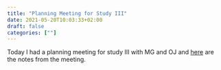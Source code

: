 ```yaml
---
title: "Planning Meeting for Study III"
date: 2021-05-20T10:03:33+02:00
draft: false
categories: [""]
---
```


Today I had a planning meeting for study III with MG and OJ and [here](https://lu.app.box.com/file/814111585006) are the notes from the meeting.
